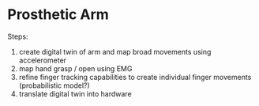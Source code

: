 # Prosthetic Arm

Steps:
1. create digital twin of arm and map broad movements using accelerometer
2. map hand grasp / open using EMG
3. refine finger tracking capabilities to create individual finger movements (probabilistic model?)
4. translate digital twin into hardware
